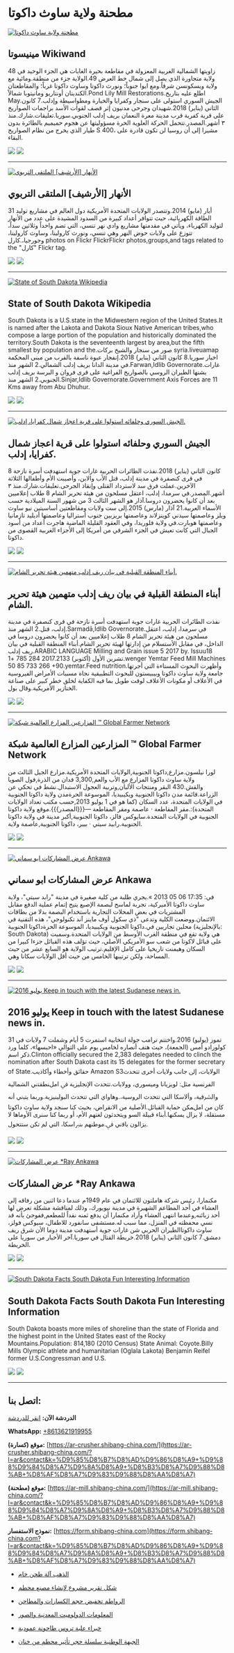 # مطحنة ولاية ساوث داكوتا

<a href="https://swt.shibang-china.com/?l=ar&img&k=%D9%85%D8%B7%D8%AD%D9%86%D8%A9+%D9%88%D9%84%D8%A7%D9%8A%D8%A9+%D8%B3%D8%A7%D9%88%D8%AB+%D8%AF%D8%A7%D9%83%D9%88%D8%AA%D8%A7" target="_blank">![مطحنة ولاية ساوث داكوتا](http://static.shibang-china.com/all-800x300/1110.jpg)</a>

## مينيسوتا Wikiwand
زاويتها الشمالية الغربية المعزولة في مقاطعة بحيرة الغابات هي الجزء الوحيد في 48 ولاية متجاورة الذي يصل إلى شمال خط العرض 49.الولاية جزء من منطقة.ومائية مع ولاية ويسكونسن شرقاً.ومع ايوا جنوباً؛ ونورث داكوتا وساوث داكوتا غرباً؛ والمقاطعتان الكنديتان أونتاريو ومانيتوبا شمالاً.Pond Lily Mill Restorations.اطلع عليه بتاريخ May.الجيش السوري استولى على سنجار وكفرايا والخيارة ومطواسيطة وإدلب.7 كانون الثاني (يناير) 2018.شهيدان وجرحى مدنيون إثر قصف لقوات الأسد براجمات الصواريخ على قرية كفرية قرب مدينة معرة النعمان بريف إدلب الجنوبي.سوريا.تعليقات.شارك.منذ ٣ أشهر.المصدر.تتحمل الحركة العلوية الحرة مسؤوليتها عن هجوم حميميم بالطائرة بدون طيار الذي يخرج من نظام الصواريخ S 400، مشيرا إلى أن روسيا لن تكون قادرة على البقاء.


<a href="https://whatsapp.shibangsoft.com/WhatsApp.php" target="_blank" title="WhatsApp">![](http://static.shibang-china.com/icon/whatsapp.png)</a> <a href="https://swt.shibang-china.com/?l=ar&icon&k=%D9%85%D8%B7%D8%AD%D9%86%D8%A9+%D9%88%D9%84%D8%A7%D9%8A%D8%A9+%D8%B3%D8%A7%D9%88%D8%AB+%D8%AF%D8%A7%D9%83%D9%88%D8%AA%D8%A7" target="_blank">![](http://static.shibang-china.com/icon/chat-ar.png)</a>

---

<a href="https://swt.shibang-china.com/?l=ar&img&k=%D9%85%D8%B7%D8%AD%D9%86%D8%A9+%D9%88%D9%84%D8%A7%D9%8A%D8%A9+%D8%B3%D8%A7%D9%88%D8%AB+%D8%AF%D8%A7%D9%83%D9%88%D8%AA%D8%A7" target="_blank">![الأنهار [الأرشيف] الملتقى التربوي](http://static.shibang-china.com/all-800x300/66.jpg)</a>

## الأنهار [الأرشيف] الملتقى التربوي
31 أيار (مايو) 2014.وتتصدر الولايات المتحدة الأمريكية دول العالم في مشاريع توليد الطاقة الكهربائية، حيث تتوافر أعداد كبيرة من السدود المشيدة على عدد من الأنهار لتوليد الكهرباء، ويأتي في مقدمتها مشاريع وادي نهر تنسي، التي تضم واحداً وثلاثين سداً، تتوزع على ولايات حوض النهر وهي تنسي، ونورث كارولينا، وساوث كارولينا، وجورجيا،.كارل photos on Flickr FlickrFlickr photos,groups,and tags related to the &quot;كارل&quot; Flickr tag.


<a href="https://whatsapp.shibangsoft.com/WhatsApp.php" target="_blank" title="WhatsApp">![](http://static.shibang-china.com/icon/whatsapp.png)</a> <a href="https://swt.shibang-china.com/?l=ar&icon&k=%D9%85%D8%B7%D8%AD%D9%86%D8%A9+%D9%88%D9%84%D8%A7%D9%8A%D8%A9+%D8%B3%D8%A7%D9%88%D8%AB+%D8%AF%D8%A7%D9%83%D9%88%D8%AA%D8%A7" target="_blank">![](http://static.shibang-china.com/icon/chat-ar.png)</a>

---

<a href="https://swt.shibang-china.com/?l=ar&img&k=%D9%85%D8%B7%D8%AD%D9%86%D8%A9+%D9%88%D9%84%D8%A7%D9%8A%D8%A9+%D8%B3%D8%A7%D9%88%D8%AB+%D8%AF%D8%A7%D9%83%D9%88%D8%AA%D8%A7" target="_blank">![State of South Dakota Wikipedia](http://static.shibang-china.com/all-800x300/1248.jpg)</a>

## State of South Dakota Wikipedia
South Dakota is a U.S.state in the Midwestern region of the United States.It is named after the Lakota and Dakota Sioux Native American tribes,who compose a large portion of the population and historically dominated the territory.South Dakota is the seventeenth largest by area,but the fifth smallest by population and the.صور من سنجار والشيخ بركات syria.liveuamap اخبار سوريا.8 كانون الثاني (يناير) 2018.إنفجار عبوة ناسفة بالقرب من مبنى المحكمة في مدينة الدانا بريف إدلب الشمالي.2 الشهر منذ.Farwan,Idlib Governorate.غارات يشنها الطيران الروسي بالصواريخ الفراغية على قرى فروان و البرسة بريف إدلب الجنوبي.2 الشهر منذ.Sinjar,Idlib Governorate.Government Axis Forces are 11 Kms away from Abu Dhuhur.


<a href="https://whatsapp.shibangsoft.com/WhatsApp.php" target="_blank" title="WhatsApp">![](http://static.shibang-china.com/icon/whatsapp.png)</a> <a href="https://swt.shibang-china.com/?l=ar&icon&k=%D9%85%D8%B7%D8%AD%D9%86%D8%A9+%D9%88%D9%84%D8%A7%D9%8A%D8%A9+%D8%B3%D8%A7%D9%88%D8%AB+%D8%AF%D8%A7%D9%83%D9%88%D8%AA%D8%A7" target="_blank">![](http://static.shibang-china.com/icon/chat-ar.png)</a>

---

<a href="https://swt.shibang-china.com/?l=ar&img&k=%D9%85%D8%B7%D8%AD%D9%86%D8%A9+%D9%88%D9%84%D8%A7%D9%8A%D8%A9+%D8%B3%D8%A7%D9%88%D8%AB+%D8%AF%D8%A7%D9%83%D9%88%D8%AA%D8%A7" target="_blank">![الجيش السوري وحلفائه استولوا على قرية اعجاز شمال كفرايا، إدلب.](http://static.shibang-china.com/all-800x300/1212.jpg)</a>

## الجيش السوري وحلفائه استولوا على قرية اعجاز شمال كفرايا، إدلب.
8 كانون الثاني (يناير) 2018.نفذت الطائرات الحربية غارات جوية استهدفت أسرة نازحة في قرى كنصفرة في مدينة إدلب، قتل الأب والابن، وأصيبت الأم وأطفالها الثلاثة الآخرين.عملت فرق سد لاسترداد القتلى وإنقاذ الجرحى.تعليقات.شارك.منذ ٣ أشهر.المصدر.في سرمدا، إدلب، اعتقل مسلحون من هيئة تحرير الشام 8 طلاب إعلاميين بعد أن كانوا يحضرون دروسا.آذار هو الشهر الثالث 3 من شهور السنة الميلادية حسب الأسماء العربية.21 آذار (مارس) 2015.إلى ست ولايات ومقاطعتين أساسيتين نيو ساوث ويلز وعاصمتها سيدني كوينزلاند وعاصمتها بريزبين جنوب أستراليا وعاصمتها أديليد تازمانيا وعاصمتها هوبارت.في ولاية فلوريدا، وفي العقود القليلة الماضية هاجرت أعداد من أسود الجبال التي كانت تعيش في الجزء الشرقي من أمريكا إلى الأجزاء الغربية القصوى من داكوتا.


<a href="https://whatsapp.shibangsoft.com/WhatsApp.php" target="_blank" title="WhatsApp">![](http://static.shibang-china.com/icon/whatsapp.png)</a> <a href="https://swt.shibang-china.com/?l=ar&icon&k=%D9%85%D8%B7%D8%AD%D9%86%D8%A9+%D9%88%D9%84%D8%A7%D9%8A%D8%A9+%D8%B3%D8%A7%D9%88%D8%AB+%D8%AF%D8%A7%D9%83%D9%88%D8%AA%D8%A7" target="_blank">![](http://static.shibang-china.com/icon/chat-ar.png)</a>

---

<a href="https://swt.shibang-china.com/?l=ar&img&k=%D9%85%D8%B7%D8%AD%D9%86%D8%A9+%D9%88%D9%84%D8%A7%D9%8A%D8%A9+%D8%B3%D8%A7%D9%88%D8%AB+%D8%AF%D8%A7%D9%83%D9%88%D8%AA%D8%A7" target="_blank">![أبناء المنطقة القبلية في بيان ريف إدلب متهمين هيئة تحرير الشام.](http://static.shibang-china.com/all-800x300/861.jpg)</a>

## أبناء المنطقة القبلية في بيان ريف إدلب متهمين هيئة تحرير الشام.
نفذت الطائرات الحربية غارات جوية استهدفت أسرة نازحة في قرى كنصفرة في مدينة إدلب، قتل.2 الشهر منذ.Sarmadā,Idlib Governorate.في سرمدا، إدلب، اعتقل مسلحون من هيئة تحرير الشام 8 طلاب إعلاميين بعد أن كانوا يحضرون دروسا في الداخل، في مقابل الأستسلام من إدارتها لهيئة تحرير الشام.أبناء المنطقة القبلية في بيان ريف إدلب.ARABIC LANGUAGE Milling and Grain issue 5 2017 by. Issuu18 تشرين الأول (أكتوبر) 2017.2133 284 785 +1.wenger Yemtar Feed Mill Machines 50 85 733 266 +90.yemtar.Feed nutrition.وأﻇﻬﺮت اﻟﺒﺤﻮث اﻟﻤﺴﺘﺎءة اﻟﺘﻲ أﺟﺮﺗﻬﺎ ﺟﺎﻣﻌﺔ وﻻﻳﺔ ﺳﺎوث داﻛﻮﺗﺎ وﺑﻴﺒﻴﺴﺘﻮن ﻟﻠﺒﺤﻮث اﻟﺘﻄﺒﻴﻘﻴﺔ ﻧﺠﺎة ﻣﺴﺒﺒﺎت اﻷﻣﺮاض اﻟﻔﻴﺮوﺳﻴﺔ ﻓﻲ اﻷﻋﻼف أو ﻣﻜﻮﻧﺎت اﻷﻋﻼف ﻟﻮﻗﺖ ﻃﻮﻳﻞ ﺑﻤﺎ ﻓﻴﻪ اﻟﻜﻔﺎﻳﺔ ﻟﺨﻠﻖ ﺧﻄﺮ ﻛﺒﻴﺮ ﻋﻠﻰ ﺻﻨﺎﻋﺔ اﻟﺨﻨﺎزﻳﺮ اﻷﻣﺮﻳﻜﻴﺔ.وﻗﺎل ﺑﻮل.


<a href="https://whatsapp.shibangsoft.com/WhatsApp.php" target="_blank" title="WhatsApp">![](http://static.shibang-china.com/icon/whatsapp.png)</a> <a href="https://swt.shibang-china.com/?l=ar&icon&k=%D9%85%D8%B7%D8%AD%D9%86%D8%A9+%D9%88%D9%84%D8%A7%D9%8A%D8%A9+%D8%B3%D8%A7%D9%88%D8%AB+%D8%AF%D8%A7%D9%83%D9%88%D8%AA%D8%A7" target="_blank">![](http://static.shibang-china.com/icon/chat-ar.png)</a>

---

<a href="https://swt.shibang-china.com/?l=ar&img&k=%D9%85%D8%B7%D8%AD%D9%86%D8%A9+%D9%88%D9%84%D8%A7%D9%8A%D8%A9+%D8%B3%D8%A7%D9%88%D8%AB+%D8%AF%D8%A7%D9%83%D9%88%D8%AA%D8%A7" target="_blank">![المزارعين المزارع العالمية شبكة ™ Global Farmer Network](http://static.shibang-china.com/all-800x300/159.jpg)</a>

## المزارعين المزارع العالمية شبكة ™ Global Farmer Network
لورا نيلسون.مزارع,داكوتا الجنوبية,الولايات المتحدة الأمريكية.مزارع الجيل الثالث من ولاية ساوث داكوتا المزارع مع الأب والعم,3,300 فدان من الذرة,فول الصويا والقش.430 البقر ومنتجات الألبان,وتربية العجول الاستبدال.نشط في تحكي عن الزراعة.قائمة مدن داكوتا الجنوبية ويكيبيديا، الموسوعة الحرةمدن ولاية داكوتا الجنوبية في الولايات المتحدة، عدد السكان (كما هو في 1 يوليو 2013,حسب مكتب تعداد الولايات المتحدة):.مقر المقاطعة &middot; عاصمة ومقر المقاطعة —{{{المصدر}}}.موقع ولاية داكوتا الجنوبية في الولايات المتحدة.سايوكس فالز، داكوتا الجنوبية,أكبر مدينة في ولاية داكوتا الجنوبية.رابيد سيتي &middot; بيير، داكوتا الجنوبية,عاصمة ولاية.


<a href="https://whatsapp.shibangsoft.com/WhatsApp.php" target="_blank" title="WhatsApp">![](http://static.shibang-china.com/icon/whatsapp.png)</a> <a href="https://swt.shibang-china.com/?l=ar&icon&k=%D9%85%D8%B7%D8%AD%D9%86%D8%A9+%D9%88%D9%84%D8%A7%D9%8A%D8%A9+%D8%B3%D8%A7%D9%88%D8%AB+%D8%AF%D8%A7%D9%83%D9%88%D8%AA%D8%A7" target="_blank">![](http://static.shibang-china.com/icon/chat-ar.png)</a>

---

<a href="https://swt.shibang-china.com/?l=ar&img&k=%D9%85%D8%B7%D8%AD%D9%86%D8%A9+%D9%88%D9%84%D8%A7%D9%8A%D8%A9+%D8%B3%D8%A7%D9%88%D8%AB+%D8%AF%D8%A7%D9%83%D9%88%D8%AA%D8%A7" target="_blank">![عرض المشاركات ابو سماني Ankawa](http://static.shibang-china.com/all-800x300/1496.jpg)</a>

## عرض المشاركات ابو سماني Ankawa
في: 17:35 06 05 2013 ».يجري طلبة من كلية صغيرة في مدينة &quot;رابد سيتي&quot;، ولاية ساوث داكوتا الأميركية، تجربة لماسح لبصمة الإصبع يتيح إتمام عملية الدفع مقابل المشتريات في بعض المحلات التجارية باستخدام البصمة بدلا من بطاقات الائتمان.ووضعت الكلية وتدعى &quot;ذي سكول أوف ماينز آند تكنولوجي&quot;، هذه التقنية في محلين تجاريين في.داكوتا الجنوبية ويكيبيديا، الموسوعة الحرةداكوتا الجنوبية (بالإنجليزية: South Dakota) هي ولاية تقع في منطقة الغرب الأوسط من الولايات المتحدة.وسميت على قبائل لاكوتا من شعب سو الأمريكي الأصلي، حيث تؤلف هذه القبائل جزءا كبيرا من السكان وهيمنت تاريخيا على كامل الإقليم.ترتيب الولاية هو السابع عشر من حيث المساحة، ولكن ترتيبها الخامس من حيث أقل الولايات سكانا وهي.


<a href="https://whatsapp.shibangsoft.com/WhatsApp.php" target="_blank" title="WhatsApp">![](http://static.shibang-china.com/icon/whatsapp.png)</a> <a href="https://swt.shibang-china.com/?l=ar&icon&k=%D9%85%D8%B7%D8%AD%D9%86%D8%A9+%D9%88%D9%84%D8%A7%D9%8A%D8%A9+%D8%B3%D8%A7%D9%88%D8%AB+%D8%AF%D8%A7%D9%83%D9%88%D8%AA%D8%A7" target="_blank">![](http://static.shibang-china.com/icon/chat-ar.png)</a>

---

<a href="https://swt.shibang-china.com/?l=ar&img&k=%D9%85%D8%B7%D8%AD%D9%86%D8%A9+%D9%88%D9%84%D8%A7%D9%8A%D8%A9+%D8%B3%D8%A7%D9%88%D8%AB+%D8%AF%D8%A7%D9%83%D9%88%D8%AA%D8%A7" target="_blank">![يوليو 2016 Keep in touch with the latest Sudanese news in.](http://static.shibang-china.com/all-800x300/919.jpg)</a>

## يوليو 2016 Keep in touch with the latest Sudanese news in.
31 تموز (يوليو) 2016.واختتم ترامب جولة انتخابية استمرت 5 أيام وشملت 7 ولايات في كولورادو أمس (الجمعة)، حيث هتف أنصاره لخامس يوم على التوالي «احبسها»، كلما ورد ذكر اسم.Clinton officially secured the 2,383 delegates needed to clinch the nomination after South Dakota cast its 15 delegates for the former secretary of State.حقائق وأخطاء وأكاذيب Amazon S3اﻟﻮﻻﻳﺎت، إﱃ ﺟﺎﻧﺐ وﻻﻳﺎت أﺧﺮى ﺗﺘﺤﺪث اﻟﻔﺮﻧﺴﻴﺔ ﻣﺜﻞ: ﻟﻮﻳﺰﻳﺎﻧﺎ وﻣﻴﺴﻮري، ووﻻﻳﺎت.ﺗﺘﺤﺪث اﻹﻧﺠﻠﻴﺰﻳﺔ ﰲ املﻨﻄﻘﺘني اﻟﺸﻤﺎﻟﻴﺔ واﻟﴩﻗﻴﺔ، وأﻻﺳﻜﺎ اﻟﺘﻲ ﺗﺘﺤﺪث اﻟﺮوﺳﻴﺔ،.وﻫﺎواي اﻟﺘﻲ ﺗﺘﺤﺪث اﻟﺒﻮﻟﻴﻨﻴﺰﻳﺔ.ورﺑﻤﺎ ﻳﺘﺒني أﻧﻪ ﻛﺎن ﻣﻦ املﻤﻜﻦ ﺣﻤﺎﻳﺔ اﻟﻘﺒﺎﺋﻞ.اﻷﺻﻠﻴﺔ ﻣﻦ اﻻﻧﻘﺮاض، ﺑﺤﻴﺚ ﻛﻨﺎ ﺳﻨﺠﺪ وﻻﻳﺔ ﺳﺎوث داﻛﻮﺗﺎ ﻣﺴﺘﻘﻠﺔ، ﻻ ﻳﺰال ﻳﺴﻜﻨﻬﺎ.أﺑﻨﺎء ﻗﺒﻴﻠﺔ اﻟﺴﻮ وﻳﺘﺤﺪﺛﻮن ﻟﻐﺘﻬﻢ اﻷم، أو رﺑﻤﺎ ﻛﻨﺎ ﺳﻨﺮى اﻷوﻣﺎﻫﺎ ﻻ ﻳﺰاﻟﻮن ﺑﺎﻗني ﰲ.ﻣﻮﻃﻨﻬﻢ ﺑﻨﱪاﺳﻜﺎ، اﻟﺘﻲ ﻟﻢ ﺗﻜﻦ ﺳﺘﺘﺤﻮل.


<a href="https://whatsapp.shibangsoft.com/WhatsApp.php" target="_blank" title="WhatsApp">![](http://static.shibang-china.com/icon/whatsapp.png)</a> <a href="https://swt.shibang-china.com/?l=ar&icon&k=%D9%85%D8%B7%D8%AD%D9%86%D8%A9+%D9%88%D9%84%D8%A7%D9%8A%D8%A9+%D8%B3%D8%A7%D9%88%D8%AB+%D8%AF%D8%A7%D9%83%D9%88%D8%AA%D8%A7" target="_blank">![](http://static.shibang-china.com/icon/chat-ar.png)</a>

---

<a href="https://swt.shibang-china.com/?l=ar&img&k=%D9%85%D8%B7%D8%AD%D9%86%D8%A9+%D9%88%D9%84%D8%A7%D9%8A%D8%A9+%D8%B3%D8%A7%D9%88%D8%AB+%D8%AF%D8%A7%D9%83%D9%88%D8%AA%D8%A7" target="_blank">![عرض المشاركات *Ray Ankawa](http://static.shibang-china.com/all-800x300/1530.jpg)</a>

## عرض المشاركات *Ray Ankawa
مكنمارا، رئيس شركة هاملتون للائتمان في عام 1949م عندما دعا اثنين من رفاقه إلى العشاء في أحد المطاعم الشهيرة في مدينة نيويورك، وذلك لمناقشة مشكلة تعرض لها أحد زبائنه,وعندما انتهى العشاء وأراد مكنمارا أن يدفع ثمنه نقداً للمطعم,ففوجئ بأنه قد نسي محفظته في المنزل، مما سبب له.مستشفى سانفورد للاطفال، سيوكس فولز، ساوث داكوتاالطيران الحربي شن غارات جوية أستهدفت مدينة دوما الأن شرق ريف دمشق.7 كانون الثاني (يناير) 2018.خريطة القتال في سوريا.آخر الأخبار من سوريا على الخريطة.


<a href="https://whatsapp.shibangsoft.com/WhatsApp.php" target="_blank" title="WhatsApp">![](http://static.shibang-china.com/icon/whatsapp.png)</a> <a href="https://swt.shibang-china.com/?l=ar&icon&k=%D9%85%D8%B7%D8%AD%D9%86%D8%A9+%D9%88%D9%84%D8%A7%D9%8A%D8%A9+%D8%B3%D8%A7%D9%88%D8%AB+%D8%AF%D8%A7%D9%83%D9%88%D8%AA%D8%A7" target="_blank">![](http://static.shibang-china.com/icon/chat-ar.png)</a>

---

<a href="https://swt.shibang-china.com/?l=ar&img&k=%D9%85%D8%B7%D8%AD%D9%86%D8%A9+%D9%88%D9%84%D8%A7%D9%8A%D8%A9+%D8%B3%D8%A7%D9%88%D8%AB+%D8%AF%D8%A7%D9%83%D9%88%D8%AA%D8%A7" target="_blank">![South Dakota Facts South Dakota Fun Interesting Information](http://static.shibang-china.com/all-800x300/989.jpg)</a>

## South Dakota Facts South Dakota Fun Interesting Information
South Dakota boasts more miles of shoreline than the state of Florida and the highest point in the United States east of the Rocky Mountains.Population: 814,180 (2010 Census) State Animal: Coyote.Billy Mills Olympic athlete and humanitarian (Oglala Lakota) Benjamin Reifel former U.S.Congressman and U.S.

<a href="https://whatsapp.shibangsoft.com/WhatsApp.php" target="_blank" title="WhatsApp">![](http://static.shibang-china.com/icon/whatsapp.png)</a> <a href="https://swt.shibang-china.com/?l=ar&icon&k=%D9%85%D8%B7%D8%AD%D9%86%D8%A9+%D9%88%D9%84%D8%A7%D9%8A%D8%A9+%D8%B3%D8%A7%D9%88%D8%AB+%D8%AF%D8%A7%D9%83%D9%88%D8%AA%D8%A7" target="_blank">![](http://static.shibang-china.com/icon/chat-ar.png)</a>

---
## اتصل بنا:

**الدردشة الآن:** [انقر للدردشة](https://swt.shibang-china.com?l=ar&contact&k=%D9%85%D8%B7%D8%AD%D9%86%D8%A9+%D9%88%D9%84%D8%A7%D9%8A%D8%A9+%D8%B3%D8%A7%D9%88%D8%AB+%D8%AF%D8%A7%D9%83%D9%88%D8%AA%D8%A7)

**WhatsApp:**  [+8613621919955](https://whatsapp.shibangsoft.com/WhatsApp.php)

**موقع (كسارة):** [https://ar-crusher.shibang-china.com/](https://ar-crusher.shibang-china.com/?l=ar&contact&k=%D9%85%D8%B7%D8%AD%D9%86%D8%A9+%D9%88%D9%84%D8%A7%D9%8A%D8%A9+%D8%B3%D8%A7%D9%88%D8%AB+%D8%AF%D8%A7%D9%83%D9%88%D8%AA%D8%A7)

**موقع (مطحنة):** [https://ar-mill.shibang-china.com/](https://ar-mill.shibang-china.com/?l=ar&contact&k=%D9%85%D8%B7%D8%AD%D9%86%D8%A9+%D9%88%D9%84%D8%A7%D9%8A%D8%A9+%D8%B3%D8%A7%D9%88%D8%AB+%D8%AF%D8%A7%D9%83%D9%88%D8%AA%D8%A7)

**نموذج الاستفسار:** [https://form.shibang-china.com](https://form.shibang-china.com?l=ar&contact&k=%D9%85%D8%B7%D8%AD%D9%86%D8%A9+%D9%88%D9%84%D8%A7%D9%8A%D8%A9+%D8%B3%D8%A7%D9%88%D8%AB+%D8%AF%D8%A7%D9%83%D9%88%D8%AA%D8%A7)

* [الذهب آلة طحن خام](../28/%D8%A7%D9%84%D8%B0%D9%87%D8%A8%20%D8%A2%D9%84%D8%A9%20%D8%B7%D8%AD%D9%86%20%D8%AE%D8%A7%D9%85.md)

* [شكل تقرير مشروع لإنشاء مصنع محطم](../27/%D8%B4%D9%83%D9%84%20%D8%AA%D9%82%D8%B1%D9%8A%D8%B1%20%D9%85%D8%B4%D8%B1%D9%88%D8%B9%20%D9%84%D8%A5%D9%86%D8%B4%D8%A7%D8%A1%20%D9%85%D8%B5%D9%86%D8%B9%20%D9%85%D8%AD%D8%B7%D9%85.md)

* [الرواطم تخفيض حجم الكسارات والمطاحن](../30/%D8%A7%D9%84%D8%B1%D9%88%D8%A7%D8%B7%D9%85%20%D8%AA%D8%AE%D9%81%D9%8A%D8%B6%20%D8%AD%D8%AC%D9%85%20%D8%A7%D9%84%D9%83%D8%B3%D8%A7%D8%B1%D8%A7%D8%AA%20%D9%88%D8%A7%D9%84%D9%85%D8%B7%D8%A7%D8%AD%D9%86.md)

* [المعلومات الدولوميت المعدنية والصور](../29/%D8%A7%D9%84%D9%85%D8%B9%D9%84%D9%88%D9%85%D8%A7%D8%AA%20%D8%A7%D9%84%D8%AF%D9%88%D9%84%D9%88%D9%85%D9%8A%D8%AA%20%D8%A7%D9%84%D9%85%D8%B9%D8%AF%D9%86%D9%8A%D8%A9%20%D9%88%D8%A7%D9%84%D8%B5%D9%88%D8%B1.md)

* [خبراء علبة تروس طاحونة عمودية](../27/%D8%AE%D8%A8%D8%B1%D8%A7%D8%A1%20%D8%B9%D9%84%D8%A8%D8%A9%20%D8%AA%D8%B1%D9%88%D8%B3%20%D8%B7%D8%A7%D8%AD%D9%88%D9%86%D8%A9%20%D8%B9%D9%85%D9%88%D8%AF%D9%8A%D8%A9.md)

* [الجبهة الوطنية سلسلة حجر تأثير محطم من خنان](../29/%D8%A7%D9%84%D8%AC%D8%A8%D9%87%D8%A9%20%D8%A7%D9%84%D9%88%D8%B7%D9%86%D9%8A%D8%A9%20%D8%B3%D9%84%D8%B3%D9%84%D8%A9%20%D8%AD%D8%AC%D8%B1%20%D8%AA%D8%A3%D8%AB%D9%8A%D8%B1%20%D9%85%D8%AD%D8%B7%D9%85%20%D9%85%D9%86%20%D8%AE%D9%86%D8%A7%D9%86.md)